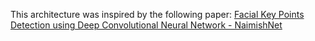 This architecture was inspired by the following paper: [Facial Key Points Detection using Deep Convolutional
Neural Network - NaimishNet](https://arxiv.org/abs/1710.00977)
